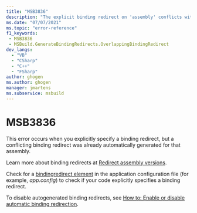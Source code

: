 ```yaml
---
title: "MSB3836"
description: "The explicit binding redirect on 'assembly' conflicts with an autogenerated binding redirect. Consider removing it from the application configuration file or disabling autogenerated binding redirects. The build will replace it with: 'binding-redirect'."
ms.date: "07/07/2021"
ms.topic: "error-reference"
f1_keywords:
 - MSB3836
 - MSBuild.GenerateBindingRedirects.OverlappingBindingRedirect
dev_langs:
  - "VB"
  - "CSharp"
  - "C++"
  - "FSharp"
author: ghogen
ms.author: ghogen
manager: jmartens
ms.subservice: msbuild
---
```

# MSB3836

This error occurs when you explicitly specify a binding redirect, but a conflicting binding redirect was already automatically generated for that assembly.

Learn more about binding redirects at [Redirect assembly versions](/dotnet/framework/configure-apps/redirect-assembly-versions).

Check for a [bindingredirect element](/dotnet/framework/configure-apps/file-schema/runtime/bindingredirect-element) in the application configuration file (for example, *app.config*) to check if your code explicitly specifies a binding redirect.

To disable autogenerated binding redirects, see [How to: Enable or disable automatic binding redirection](/dotnet/framework/configure-apps/how-to-enable-and-disable-automatic-binding-redirection).
